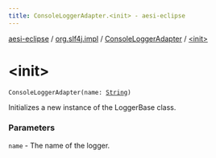 ```yaml
---
title: ConsoleLoggerAdapter.<init> - aesi-eclipse
---
```


[aesi-eclipse](../../index.html) / [org.slf4j.impl](../index.html) / [ConsoleLoggerAdapter](index.html) / [&lt;init&gt;](.)

# &lt;init&gt;

`ConsoleLoggerAdapter(name: `[`String`](https://kotlinlang.org/api/latest/jvm/stdlib/kotlin/-string/index.html)`)`

Initializes a new instance of the LoggerBase class.

### Parameters

`name` - The name of the logger.